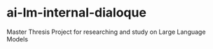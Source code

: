 # ai-lm-internal-dialoque
Master Thresis Project for researching and study on Large Language Models
